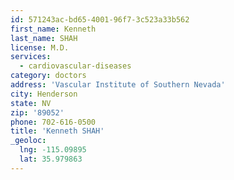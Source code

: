 ```yaml
---
id: 571243ac-bd65-4001-96f7-3c523a33b562
first_name: Kenneth
last_name: SHAH
license: M.D.
services:
  - cardiovascular-diseases
category: doctors
address: 'Vascular Institute of Southern Nevada'
city: Henderson
state: NV
zip: '89052'
phone: 702-616-0500
title: 'Kenneth SHAH'
_geoloc:
  lng: -115.09895
  lat: 35.979863
---
```

